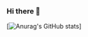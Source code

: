 ### Hi there 👋

[![Anurag's GitHub stats](https://github-readme-stats.vercel.app/api?username=Yeon09-a&show_icons=true&theme=dracula)]
